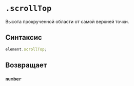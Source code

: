 # `.scrollTop`

Высота прокрученной области от самой верхней точки.

## Синтаксис

```js
element.scrollTop;
```

## Возвращает

### `number`
